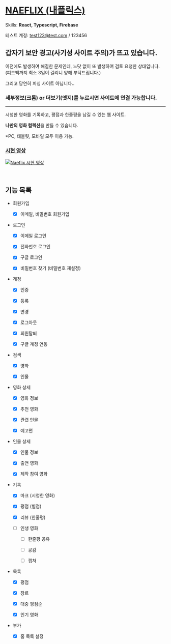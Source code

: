 # [NAEFLIX (내플릭스)](https://saramkim.github.io/naeflix/)

Skills: **React, Typescript, Firebase**

테스트 계정: test123@test.com / 123456

## 갑자기 보안 경고(사기성 사이트 주의)가 뜨고 있습니다.

이전에도 발생하여 해결한 문제인데, 느닷 없이 또 발생하여 검토 요청한 상태입니다. (피드백까지 최소 3일이 걸리니 양해 부탁드립니다.)

그리고 당연히 피싱 사이트 아닙니다..

### 세부정보(크롬) or 더보기(엣지)를 누르시면 사이트에 연결 가능합니다.

---

시청한 영화를 기록하고, 평점과 한줄평을 남길 수 있는 웹 사이트.

**나만의 영화 컬렉션**을 만들 수 있습니다.

\*PC, 태블릿, 모바일 모두 이용 가능.

### [시현 영상](https://youtu.be/GFiRs4t9ITw)

[![Naeflix 시현 영상](https://img.youtube.com/vi/GFiRs4t9ITw/0.jpg)](https://youtu.be/GFiRs4t9ITw?t=0s)

<br/>

## 기능 목록

- 회원가입

  - [x] 이메일, 비밀번호 회원가입

- 로그인

  - [x] 이메일 로그인

  - [x] 전화번호 로그인

  - [x] 구글 로그인

  - [x] 비밀번호 찾기 (비밀번호 재설정)

- 계정

  - [x] 인증

  - [x] 등록

  - [x] 변경

  - [x] 로그아웃

  - [x] 회원탈퇴

  - [x] 구글 계정 연동

- 검색

  - [x] 영화

  - [x] 인물

- 영화 상세

  - [x] 영화 정보

  - [x] 추천 영화

  - [x] 관련 인물

  - [x] 예고편

- 인물 상세

  - [x] 인물 정보

  - [x] 출연 영화

  - [x] 제작 참여 영화

- 기록

  - [x] 마크 (시청한 영화)

  - [x] 평점 (별점)

  - [x] 리뷰 (한줄평)

  - [ ] 인생 영화

    - [ ] 한줄평 공유

    - [ ] 공감

    - [ ] 캡쳐

- 목록

  - [x] 평점

  - [x] 장르

  - [x] 대중 평점순

  - [x] 인기 영화

- 부가

  - [x] 홈 목록 설정
